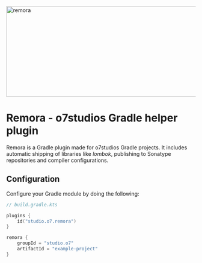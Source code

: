 <img width="1024" height="241" alt="remora" src="https://github.com/user-attachments/assets/7a38185d-6ece-44c0-adf2-326a3e2f503b" />

# Remora - o7studios Gradle helper plugin

Remora is a Gradle plugin made for o7studios Gradle projects. It includes
automatic shipping of libraries like *lombok*, publishing to Sonatype repositories
and compiler configurations.

## Configuration

Configure your Gradle module by doing the following:

```kotlin
// build.gradle.kts

plugins {
    id("studio.o7.remora")
}

remora {
    groupId = "studio.o7"
    artifactId = "example-project"
}
```

